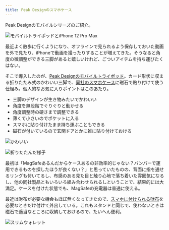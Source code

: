 ```yaml
---
title: Peak Designのスマホケース
---
```

Peak Designのモバイルシリーズのご紹介。

![](https://lh4.googleusercontent.com/fVqFwjjxqFgY0Qbs4GIhJvcwhFYgM-uvnSYhgnWbjjz1SQ8aPZyXSklFvwEplK3jC9aGopoc12tmKYQopzWW4M_CfZjQBtPAYATwhZrWu1fKqLOdJCoE54PLU6bubnRkXbvspRqB8fEtWGAFCvrvQ1Y6sDHvSVchiSumZhQPxmunKDyHaeXPOpJYN0OA "モバイルトライポッドとiPhone 12 Pro Max")

最近よく散歩に行くようになり、オフラインで見られるよう保存しておいた動画を外で見たり、iPhoneで動画を撮ったりすることが増えてきた。そうなると角度の微調整ができる三脚があると嬉しいけれど、ごついアイテムを持ち運びたくはない。

そこで導入したのが、[Peak Designのモバイルトライポッド](https://www.amazon.co.jp/dp/B09FRZPLL3)。カード形状に収まる折りたたみ式のかわいい三脚で、[同社のスマホケース](https://www.amazon.co.jp/dp/B09FP3HP7Z?)に磁石で貼り付けて使う仕組み。個人的なお気に入りポイントはこのあたり。

*   三脚のデザインが生き物みたいでかわいい
*   角度を無段階でぐりぐりと動かせる
*   角度調整時の硬さまで調整できる
*   薄くて小さいのでポケットに入る
*   スマホに貼り付けたまま持ち運ぶこともできる
*   磁石が付いているので玄関ドアとかに雑に貼り付けておける

![](https://lh4.googleusercontent.com/JdsfwQL9dZ6IpjgwF9Ip1zS0Kms61dO3UuRnZm7cVniIky1hRWpddqLG2PfGKbK4twfKMI8qn49mr-gYT3FH9w0eZW4LzZxb_mo3A14BD7o4rZxdIY6JcQxSLZLGtdK-J7To0T1Dqc7DV3-p6wOlgdY5FRcOP-vqYGT1-SKlC2ZMgUSeQW3QpwOyF2WJ "かわいい")

![](https://lh3.googleusercontent.com/V5OFKGdoFjbl_vEur-5vfGEr-ypE7CCTIwobkV1KRCFEGbiooHSs5qoo17XRAc5Xia9LARQWeh1luRYt0QsRfokhTsh0VUq7Wok1EwZxHEQzhbYD6qY4SlERYVV1rmjI8zLecg10pxG2H6sHrujy2-B2bu1-cqukDGcnXWAeYosPql2ANlqmtOS-bnfY "折りたたんだ様子")

最初は「MagSafeあるんだからケースあるの非効率的じゃない？バンパーで運用できるものを探したほうが良くない？」と思っていたものの、背面に指を通せるリングも付いてるし、布感のある見た目と触り心地で落ち着いた雰囲気になるし、他の同社製品ともいろいろ組み合わせられるしということで、結果的には大満足。ケースを付けた状態でも、MagSafeの充電器は普通に使える。

最近は財布が必要な機会もほぼ無くなってきたので、[スマホに付けられる財布](https://www.amazon.co.jp/dp/B09FSGW671)を必要なときだけ付けて外出している。これもスタンドと同じで、使わないときは磁石で適当なところに収納しておけるので、たいへん便利。

![](https://lh5.googleusercontent.com/RrG2u2Ry2ZbDDAEbz9RmwetZwvCxQ94XZ1hcYIhFopLqjugWatX_WETq22_7paDnjeYYAz530DaL_yahpR1zaU402ONmXYixI8wp5mIFnZNw_8BXP_7hBO1teYeWom68axFsXKaLRU_zO1r-wcuJ2Bu1YglhcqU1oMlCnNSYfQBQjEtiYQjtE0JNMS9W "スリムウォレット")
